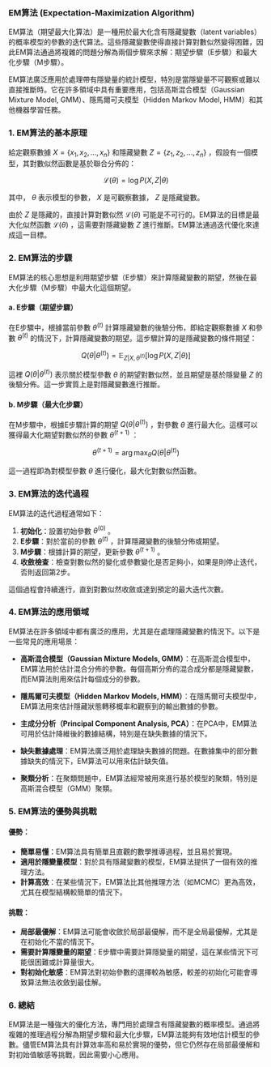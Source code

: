### EM算法 (Expectation-Maximization Algorithm)

EM算法（期望最大化算法）是一種用於最大化含有隱藏變數（latent variables）的概率模型的參數的迭代算法。這些隱藏變數使得直接計算對數似然變得困難，因此EM算法通過將複雜的問題分解為兩個步驟來求解：期望步驟（E步驟）和最大化步驟（M步驟）。

EM算法廣泛應用於處理帶有隱變量的統計模型，特別是當隱變量不可觀察或難以直接推斷時。它在許多領域中具有重要應用，包括高斯混合模型（Gaussian Mixture Model, GMM）、隱馬爾可夫模型（Hidden Markov Model, HMM）和其他機器學習任務。

### 1. **EM算法的基本原理**

給定觀察數據  $`X = \{x_1, x_2, ..., x_n\}`$  和隱藏變數  $`Z = \{z_1, z_2, ..., z_n\}`$ ，假設有一個模型，其對數似然函數是基於聯合分佈的：


$$\mathcal{L}(\theta) = \log P(X, Z | \theta)$$


其中， $`\theta`$  表示模型的參數， $`X`$  是可觀察數據， $`Z`$  是隱藏變數。

由於  $`Z`$  是隱藏的，直接計算對數似然  $`\mathcal{L}(\theta)`$  可能是不可行的。EM算法的目標是最大化似然函數  $`\mathcal{L}(\theta)`$ ，這需要對隱藏變數  $`Z`$  進行推斷。EM算法通過迭代優化來達成這一目標。

### 2. **EM算法的步驟**

EM算法的核心思想是利用期望步驟（E步驟）來計算隱藏變數的期望，然後在最大化步驟（M步驟）中最大化這個期望。

#### a. **E步驟（期望步驟）**

在E步驟中，根據當前參數  $`\theta^{(t)}`$  計算隱藏變數的後驗分佈，即給定觀察數據  $`X`$  和參數  $`\theta^{(t)}`$  的情況下，計算隱藏變數的期望。這步驟計算的是隱藏變數的條件期望：


$$Q(\theta | \theta^{(t)}) = \mathbb{E}_{Z | X, \theta^{(t)}} [\log P(X, Z | \theta)]$$


這裡  $`Q(\theta | \theta^{(t)})`$  表示關於模型參數  $`\theta`$  的期望對數似然，並且期望是基於隱變量  $`Z`$  的後驗分佈。這一步實質上是對隱藏變數進行推斷。

#### b. **M步驟（最大化步驟）**

在M步驟中，根據E步驟計算的期望  $`Q(\theta | \theta^{(t)})`$ ，對參數  $`\theta`$  進行最大化。這樣可以獲得最大化期望對數似然的參數  $`\theta^{(t+1)}`$ ：


$$\theta^{(t+1)} = \arg \max_\theta Q(\theta | \theta^{(t)})$$


這一過程即為對模型參數  $`\theta`$  進行優化，最大化對數似然函數。

### 3. **EM算法的迭代過程**

EM算法的迭代過程通常如下：

1. **初始化**：設置初始參數  $`\theta^{(0)}`$ 。
2. **E步驟**：對於當前的參數  $`\theta^{(t)}`$ ，計算隱藏變數的後驗分佈或期望。
3. **M步驟**：根據計算的期望，更新參數  $`\theta^{(t+1)}`$ 。
4. **收斂檢查**：檢查對數似然的變化或參數變化是否足夠小，如果是則停止迭代，否則返回第2步。

這個過程會持續進行，直到對數似然收斂或達到預定的最大迭代次數。

### 4. **EM算法的應用領域**

EM算法在許多領域中都有廣泛的應用，尤其是在處理隱藏變數的情況下。以下是一些常見的應用場景：

- **高斯混合模型（Gaussian Mixture Models, GMM）**：在高斯混合模型中，EM算法用於估計混合分佈的參數。每個高斯分佈的混合成分都是隱藏變數，而EM算法則用來估計每個成分的參數。
  
- **隱馬爾可夫模型（Hidden Markov Models, HMM）**：在隱馬爾可夫模型中，EM算法用來估計隱藏狀態轉移概率和觀察到的輸出數據的參數。

- **主成分分析（Principal Component Analysis, PCA）**：在PCA中，EM算法可用於估計降維後的數據結構，特別是在缺失數據的情況下。

- **缺失數據處理**：EM算法廣泛用於處理缺失數據的問題。在數據集中的部分數據缺失的情況下，EM算法可以用來估計缺失值。

- **聚類分析**：在聚類問題中，EM算法經常被用來進行基於模型的聚類，特別是高斯混合模型（GMM）聚類。

### 5. **EM算法的優勢與挑戰**

#### 優勢：
- **簡單易懂**：EM算法具有簡單且直觀的數學推導過程，並且易於實現。
- **適用於隱變量模型**：對於具有隱藏變數的模型，EM算法提供了一個有效的推理方法。
- **計算高效**：在某些情況下，EM算法比其他推理方法（如MCMC）更為高效，尤其在模型結構較簡單的情況下。

#### 挑戰：
- **局部最優解**：EM算法可能會收斂於局部最優解，而不是全局最優解，尤其是在初始化不當的情況下。
- **需要計算隱變量的期望**：E步驟中需要計算隱變量的期望，這在某些情況下可能很困難或計算量很大。
- **對初始化敏感**：EM算法對初始參數的選擇較為敏感，較差的初始化可能會導致算法無法收斂到最佳解。

### 6. **總結**

EM算法是一種強大的優化方法，專門用於處理含有隱藏變數的概率模型。通過將複雜的推理過程分解為期望步驟和最大化步驟，EM算法能夠有效地估計模型的參數。儘管EM算法具有計算效率高和易於實現的優勢，但它仍然存在局部最優解和對初始值敏感等挑戰，因此需要小心應用。